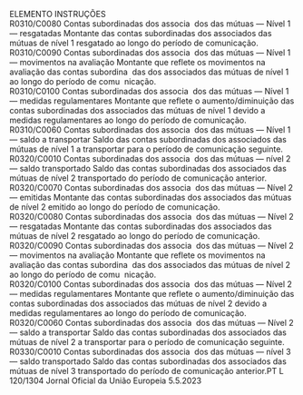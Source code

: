  
ELEMENTO  INSTRUÇÕES  
R0310/C0080  Contas subordinadas dos associa ­
dos das mútuas — Nível 1 — 
resgatadas  Montante das contas subordinadas dos associados das mútuas de nível 1 
resgatado ao longo do período de comunicação.  
R0310/C0090  Contas subordinadas dos associa ­
dos das mútuas — Nível 1 — 
movimentos na avaliação  Montante que reflete os movimentos na avaliação das contas subordina ­
das dos associados das mútuas de nível 1 ao longo do período de comu ­
nicação.  
R0310/C0100  Contas subordinadas dos associa ­
dos das mútuas — Nível 1 — 
medidas regulamentares  Montante que reflete o aumento/diminuição das contas subordinadas dos 
associados das mútuas de nível 1 devido a medidas regulamentares ao 
longo do período de comunicação.  
R0310/C0060  Contas subordinadas dos associa ­
dos das mútuas — Nível 1 — 
saldo a transportar  Saldo das contas subordinadas dos associados das mútuas de nível 1 a 
transportar para o período de comunicação seguinte.  
R0320/C0010  Contas subordinadas dos associa ­
dos das mútuas — nível 2 — 
saldo transportado  Saldo das contas subordinadas dos associados das mútuas de nível 2 
transportado do período de comunicação anterior.  
R0320/C0070  Contas subordinadas dos associa ­
dos das mútuas — Nível 2 — 
emitidas  Montante das contas subordinadas dos associados das mútuas de nível 2 
emitido ao longo do período de comunicação.  
R0320/C0080  Contas subordinadas dos associa ­
dos das mútuas — Nível 2 — 
resgatadas  Montante das contas subordinadas dos associados das mútuas de nível 2 
resgatado ao longo do período de comunicação.  
R0320/C0090  Contas subordinadas dos associa ­
dos das mútuas — Nível 2 — 
movimentos na avaliação  Montante que reflete os movimentos na avaliação das contas subordina ­
das dos associados das mútuas de nível 2 ao longo do período de comu ­
nicação.  
R0320/C0100  Contas subordinadas dos associa ­
dos das mútuas — Nível 2 — 
medidas regulamentares  Montante que reflete o aumento/diminuição das contas subordinadas dos 
associados das mútuas de nível 2 devido a medidas regulamentares ao 
longo do período de comunicação.  
R0320/C0060  Contas subordinadas dos associa ­
dos das mútuas — Nível 2 — 
saldo a transportar  Saldo das contas subordinadas dos associados das mútuas de nível 2 a 
transportar para o período de comunicação seguinte.  
R0330/C0010  Contas subordinadas dos associa ­
dos das mútuas — nível 3 — 
saldo transportado  Saldo das contas subordinadas dos associados das mútuas de nível 3 
transportado do período de comunicação anterior.PT  L 120/1304 Jornal Oficial da União Europeia 5.5.2023